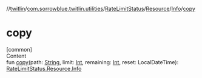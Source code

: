 //[twitlin](../../../../index.md)/[com.sorrowblue.twitlin.utilities](../../../index.md)/[RateLimitStatus](../../index.md)/[Resource](../index.md)/[Info](index.md)/[copy](copy.md)



# copy  
[common]  
Content  
fun [copy](copy.md)(path: [String](https://kotlinlang.org/api/latest/jvm/stdlib/kotlin/-string/index.html), limit: [Int](https://kotlinlang.org/api/latest/jvm/stdlib/kotlin/-int/index.html), remaining: [Int](https://kotlinlang.org/api/latest/jvm/stdlib/kotlin/-int/index.html), reset: LocalDateTime): [RateLimitStatus.Resource.Info](index.md)  



